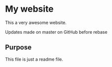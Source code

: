# My website

This a very awesome website. 

Updates made on master on GitHub before rebase

## Purpose

This file is just a readme file. 
